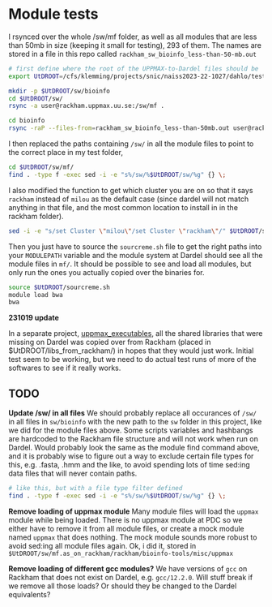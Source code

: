 # Module tests

I rsynced over the whole /sw/mf folder, as well as all modules that are less than 50mb in size (keeping it small for testing), 293 of them. The names are stored in a file in this repo called `rackham_sw_bioinfo_less-than-50-mb.out`

```bash
# first define where the root of the UPPMAX-to-Dardel files should be
export UtDROOT=/cfs/klemming/projects/snic/naiss2023-22-1027/dahlo/testarea/uppmax_to_dardel

mkdir -p $UtDROOT/sw/bioinfo
cd $UtDROOT/sw/
rsync -a user@rackham.uppmax.uu.se:/sw/mf .

cd bioinfo
rsync -raP --files-from=rackham_sw_bioinfo_less-than-50mb.out user@rackham.uppmax.uu.se:/ .
```

I then replaced the paths containing `/sw/` in all the module files to point to the correct place in my test folder,

```bash
cd $UtDROOT/sw/mf/
find . -type f -exec sed -i -e "s%/sw/%$UtDROOT/sw/%g" {} \;
```

I also modified the function to get which cluster you are on so that it says `rackham` instead of `milou` as the default case (since dardel will not match anything in that file, and the most common location to install in in the rackham folder).

```bash
sed -i -e "s/set Cluster \"milou\"/set Cluster \"rackham\"/" $UtDROOT/sw/mf/common/includes/functions.tcl
```

Then you just have to source the `sourcreme.sh` file to get the right paths into your `MODULEPATH` variable and the module system at Dardel should see all the module files in `mf/`. It should be possible to see and load all modules, but only run the ones you actually copied over the binaries for.

```bash
source $UtDROOT/sourcreme.sh
module load bwa
bwa
```



**231019 update**

In a separate project, [uppmax_executables](https://github.com/NBISweden/uppmax_executables), all the shared libraries that were missing on Dardel was copied over from Rackham (placed in $UtDROOT/libs_from_rackham/) in hopes that they would just work. Initial test seem to be working, but we need to do actual test runs of more of the softwares to see if it really works.




## TODO


**Update /sw/ in all files**
We should probably replace all occurances of `/sw/` in all files in `sw/bioinfo` with the new path to the `sw` folder in this project, like we did for the module files above. Some scripts variables and hashbangs are hardcoded to the Rackham file structure and will not work when run on Dardel. Would probably look the same as the module find command above, and it is probably wise to figure out a way to exclude certain file types for this, e.g. .fasta, .hmm and the like, to avoid spending lots of time sed:ing data files that will never contain paths.

```bash
# like this, but with a file type filter defined
find . -type f -exec sed -i -e "s%/sw/%$UtDROOT/sw/%g" {} \;
```

**Remove loading of uppmax module**
Many module files will load the `uppmax` module while being loaded. There is no uppmax module at PDC so we either have to remove it from all module files, or create a mock module named `uppmax` that does nothing. The mock module sounds more robust to avoid sed:ing all module files again. Ok, i did it, stored in `$UtDROOT/sw/mf.as_on_rackham/rackham/bioinfo-tools/misc/uppmax`

**Remove loading of different gcc modules?**
We have versions of `gcc` on Rackham that does not exist on Dardel, e.g. `gcc/12.2.0`. Will stuff break if we remove all those loads? Or should they be changed to the Dardel equivalents?










